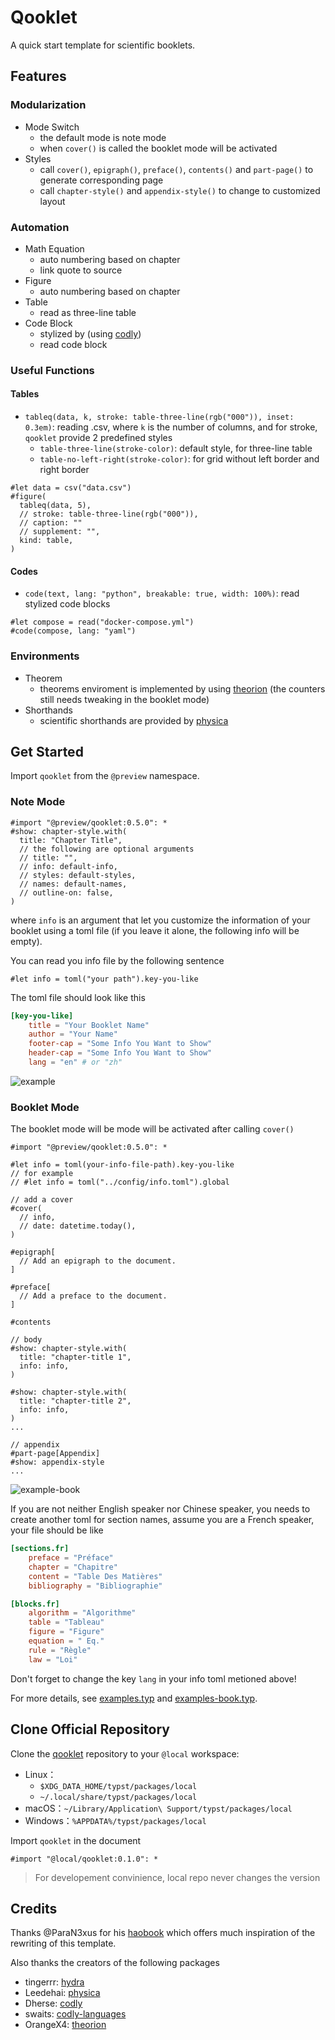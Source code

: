 # Qooklet

A quick start template for scientific booklets.

## Features

### Modularization

- Mode Switch
  - the default mode is note mode
  - when `cover()` is called the booklet mode will be activated
- Styles
  - call `cover()`, `epigraph()`, `preface()`, `contents()` and `part-page()` to generate corresponding page
  - call `chapter-style()` and `appendix-style()` to change to customized layout

### Automation

- Math Equation
  - auto numbering based on chapter
  - link quote to source
- Figure
  - auto numbering based on chapter
- Table
  - read as three-line table
- Code Block
  - stylized by (using [codly](https://github.com/Dherse/codly))
  - read code block

### Useful Functions

#### Tables

- `tableq(data, k, stroke: table-three-line(rgb("000")), inset: 0.3em)`: reading .csv, where `k` is the number of columns, and for stroke, `qooklet` provide 2 predefined styles
  - `table-three-line(stroke-color)`: default style, for three-line table
  - `table-no-left-right(stroke-color)`: for grid without left border and right border

```typst
#let data = csv("data.csv")
#figure(
  tableq(data, 5),
  // stroke: table-three-line(rgb("000")),
  // caption: ""
  // supplement: "",
  kind: table,
)
```

#### Codes

- `code(text, lang: "python", breakable: true, width: 100%)`: read stylized code blocks

```typst
#let compose = read("docker-compose.yml")
#code(compose, lang: "yaml")
```

### Environments

- Theorem
  - theorems enviroment is implemented by using [theorion](https://github.com/OrangeX4/typst-theorion) (the counters still needs tweaking in the booklet mode)
- Shorthands
  - scientific shorthands are provided by [physica](https://github.com/Leedehai/typst-physics)

## Get Started

Import `qooklet` from the `@preview` namespace.

### Note Mode

```typst
#import "@preview/qooklet:0.5.0": *
#show: chapter-style.with(
  title: "Chapter Title",
  // the following are optional arguments
  // title: "",
  // info: default-info,
  // styles: default-styles,
  // names: default-names,
  // outline-on: false,
)
```

where `info` is an argument that let you customize the information of your booklet using a toml file (if you leave it alone, the following info will be empty).

You can read you info file by the following sentence

```typst
#let info = toml("your path").key-you-like
```

The toml file should look like this

```toml
[key-you-like]
    title = "Your Booklet Name"
    author = "Your Name"
    footer-cap = "Some Info You Want to Show"
    header-cap = "Some Info You Want to Show"
    lang = "en" # or "zh"
```

![example](https://raw.githubusercontent.com/ivaquero/typst-qooklet/refs/heads/main/example.png)

### Booklet Mode

The booklet mode will be mode will be activated after calling `cover()`

```typst
#import "@preview/qooklet:0.5.0": *

#let info = toml(your-info-file-path).key-you-like
// for example
// #let info = toml("../config/info.toml").global

// add a cover
#cover(
  // info,
  // date: datetime.today(),
)

#epigraph[
  // Add an epigraph to the document.
]

#preface[
  // Add a preface to the document.
]

#contents

// body
#show: chapter-style.with(
  title: "chapter-title 1",
  info: info,
)

#show: chapter-style.with(
  title: "chapter-title 2",
  info: info,
)
...

// appendix
#part-page[Appendix]
#show: appendix-style
...
```

![example-book](https://raw.githubusercontent.com/ivaquero/typst-qooklet/refs/heads/main/example-book.png)

If you are not neither English speaker nor Chinese speaker, you needs to create another toml for section names, assume you are a French speaker, your file should be like

```toml
[sections.fr]
    preface = "Préface"
    chapter = "Chapitre"
    content = "Table Des Matières"
    bibliography = "Bibliographie"

[blocks.fr]
    algorithm = "Algorithme"
    table = "Tableau"
    figure = "Figure"
    equation = " Eq."
    rule = "Règle"
    law = "Loi"
```

Don't forget to change the key `lang` in your info toml metioned above!

For more details, see [examples.typ](https://github.com/ivaquero/typst-qooklet/blob/main/examples/example.typ) and [examples-book.typ](https://github.com/ivaquero/typst-qooklet/blob/main/examples/example-book.typ).

## Clone Official Repository

Clone the [qooklet](https://github.com/ivaquero/typst-qooklet) repository to your `@local` workspace:

- Linux：
  - `$XDG_DATA_HOME/typst/packages/local`
  - `~/.local/share/typst/packages/local`
- macOS：`~/Library/Application\ Support/typst/packages/local`
- Windows：`%APPDATA%/typst/packages/local`

Import `qooklet` in the document

```typst
#import "@local/qooklet:0.1.0": *
```

> For developement convinience, local repo never changes the version

## Credits

Thanks @ParaN3xus for his [haobook](https://github.com/ParaN3xus/haobook) which offers much inspiration of the rewriting of this template.

Also thanks the creators of the following packages

- tingerrr: [hydra](https://github.com/tingerrr/hydra)
- Leedehai: [physica](https://github.com/Leedehai/typst-physics)
- Dherse: [codly](https://github.com/Dherse/codly)
- swaits: [codly-languages](https://github.com/swaits/typst-collection)
- OrangeX4: [theorion](https://github.com/OrangeX4/typst-theorion)
